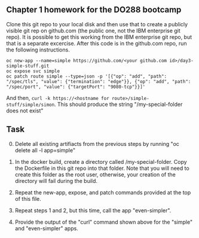 ##  Chapter 1 homework for the DO288 bootcamp ##

Clone this git repo to your local disk and then use that to create a publicly visible git rep on github.com (the public one, not the IBM enterprise git repo).
It is possible to get this working from the IBM enterprise git repo, but that is a separate excercise. After this code is in the github.com repo, run the 
following instructions.

```
oc new-app --name=simple https://github.com/<your github.com id>/day3-simple-stuff.git
oc expose svc simple
oc patch route simple --type=json -p '[{"op": "add", "path": "/spec/tls", "value": {"termination": "edge"}}, {"op": "add", "path": "/spec/port", "value": {"targetPort": "9080-tcp"}}]'
```

And then, `curl -k https://<hostname for route>/simple-stuff/simple/simon`. This should produce the string "/my-special-folder does not exist"

## Task

0. Delete all existing artifiacts from the previous steps by running "oc delete all -l app=simple"

1. In the docker build, create a directory called /my-special-folder. Copy the Dockerfile in this git repo into that folder. Note that you will need to create this
folder as the root user, otherwise, your creation of the directory will fail during the build.
2. Repeat the new-app, expose, and patch commands provided at the top of this file.
3. Repeat steps 1 and 2, but this time, call the app "even-simpler".
4. Provide the output of the "curl" command shown above for the "simple" and "even-simpler" apps.

